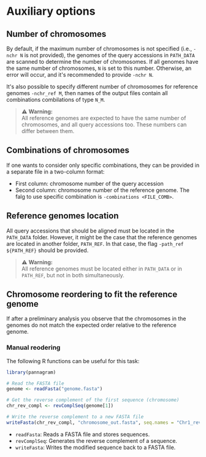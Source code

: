 # Auxiliary options

## Number of chromosomes
By default, if the maximum number of chromosomes is not specified (i.e., `-nchr N` is not provided), the genomes of the query accessions in `PATH_DATA` are scanned to determine the number of chromosomes. If all genomes have the same number of chromosomes, `N` is set to this number. Otherwise, an error will occur, and it's recommended to provide `-nchr N`.

It's also possible to specify different number of chromosomes for reference genomes `-nchr_ref M`,
then names of the output files contain all combinations combilations of type `N_M`.

> ⚠️ **Warning:**  
> All reference genomes are expected to have the same number of chromosomes, and all query accessions too. These numbers can differ between them.


## Combinations of chromosomes

If one wants to consider only specific combinations, they can be provided in a separate file in a two-column format:
- First column: chromosome number of the query accession
- Second column: chromosome number of the reference genome.
The falg to use specific combination is `-combinations <FILE_COMB>`.


## Reference genomes location

All query accessions that should be aligned must be located in the `PATH_DATA` folder. However, it might be the case that the reference genomes are located in another folder, `PATH_REF`. In that case, the flag `-path_ref ${PATH_REF}` should be provided. 

> ⚠️ **Warning:**  
> All reference genomes must be located either in `PATH_DATA` or in `PATH_REF`, but not in both simultaneously.


## Chromosome reordering to fit the reference genome


If after a preliminary analysis you observe that the chromosomes in the genomes do not match the expected order relative to the reference genome.


### Manual reodering
The following R functions can be useful for this task:
``` R
library(pannagram)

# Read the FASTA file
genome <- readFasta("genome.fasta")

# Get the reverse complement of the first sequence (chromosome)
chr_rev_compl <- revComplSeq(genome[1])

# Write the reverse complement to a new FASTA file
writeFasta(chr_rev_compl, "chromosome_out.fasta", seq.names = "Chr1_rev_compl")

```
- `readFasta`: Reads a FASTA file and stores sequences.
- `revComplSeq`: Generates the reverse complement of a sequence.
- `writeFasta`: Writes the modified sequence back to a FASTA file.

<!-- ### Automatic reodering

You can also try the automatic procedure in bash.
First, set the necessary environment variables:
```bash
# Set the reference genome name, output folder, and input genomes path
REF_NAME="reference_genome_name"
PATH_OUT="path_to_output/"
PATH_DATA="path_to_genomes/"
```

Then, create the intermediate paths and run the following R scripts:
```
# Intermediate directories for alignments and resorted genomes
PATH_INTER="${PATH_OUT}intermediate/"
PATH_ALN="${PATH_INTER}alignments_${REF_NAME}/"
PATH_RESORT="${PATH_INTER}resort_${REF_NAME}/"

# Run the R scripts to find the best alignment and rearrange genomes
Rscript ${PATH_PAN}inst/pangen/resort_01_find_best.R --path.aln ${PATH_ALN} --ref ${REF_NAME} --path.resort ${PATH_RESORT}
Rscript ${PATH_PAN}inst/pangen/resort_02_rearrange.R --path.genomes ${PATH_DATA} --ref ${REF_NAME} --path.resort ${PATH_RESORT}
```




 -->
